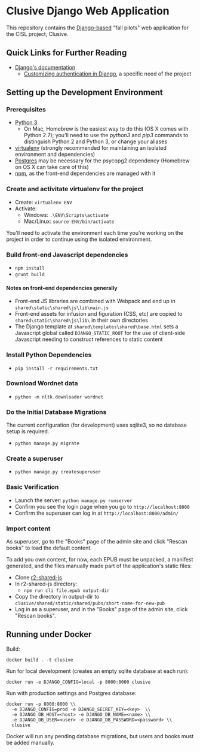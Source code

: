 # Clusive Django Web Application

This repository contains the [Django-based](https://www.djangoproject.com/) "fall pilots" web application for the CISL project, Clusive.

## Quick Links for Further Reading

* [Django's documentation](https://docs.djangoproject.com/en/2.2/)
  * [Customizing authentication in Django](https://docs.djangoproject.com/en/2.2/topics/auth/customizing/), a specific need of the project

## Setting up the Development Environment

### Prerequisites

* [Python 3](https://www.python.org/downloads/)
  * On Mac, Homebrew is the easiest way to do this (OS X comes with Python 2.7); you'll need to use the *python3* and *pip3* commands to distinguish Python 2 and Python 3, or change your aliases
* [virtualenv](https://virtualenv.pypa.io/en/stable/installation/) (strongly recommended for maintaining an isolated environment and dependencies)
* [Postgres](https://www.postgresql.org/) may be necessary for the psycopg2 dependency (Homebrew on OS X can take care of this)
* [npm](https://www.npmjs.com/), as the front-end dependencies are managed with it

### Create and activitate virtualenv for the project

* Create: `virtualenv ENV`
* Activate:
  - Windows: `.\ENV\Scripts\activate`
  - Mac/Linux: `source ENV/bin/activate`

You'll need to activate the environment each time you're working on the project in order to continue using the isolated environment.

### Build front-end Javascript dependencies

* `npm install`
* `grunt build`

#### Notes on front-end dependencies generally

* Front-end JS libraries are combined with Webpack and end up in `shared\static\shared\js\lib\main.js`
* Front-end assets for infusion and figuration (CSS, etc) are copied to `shared\static\shared\js\lib\` in their own directories
* The Django template at `shared\templates\shared\base.html` sets a Javascript global called `DJANGO_STATIC_ROOT` for the use of client-side Javascript needing to construct references to static content

### Install Python Dependencies

* `pip install -r requirements.txt`

### Download Wordnet data

* `python -m nltk.downloader wordnet`

### Do the Initial Database Migrations

The current configuration (for development) uses sqlite3, so no database setup is required.

* `python manage.py migrate`

### Create a superuser

* `python manage.py createsuperuser`

### Basic Verification

* Launch the server: `python manage.py runserver`
* Confirm you see the login page when you go to `http://localhost:8000`
* Confirm the superuser can log in at `http://localhost:8000/admin/`

### Import content

As superuser, go to the "Books" page of the admin site and click "Rescan books" to
load the default content.

To add you own content, for now, each EPUB must be unpacked, a manifest generated, and the files manually 
made part of the application's static files:
* Clone [r2-shared-js](https://github.com/readium/r2-shared-js)
* In r2-shared-js directory:
  * `npm run cli file.epub output-dir`
* Copy the directory in output-dir to `clusive/shared/static/shared/pubs/short-name-for-new-pub`
* Log in as a superuser, and in the "Books" page of the admin site, click "Rescan books".

## Running under Docker

Build:

`docker build . -t clusive`

Run for local development (creates an empty sqlite database at each run):

`docker run -e DJANGO_CONFIG=local -p 8000:8000 clusive`

Run with production settings and Postgres database:

```
docker run -p 8000:8000 \\
  -e DJANGO_CONFIG=prod -e DJANGO_SECRET_KEY=<key>  \\
  -e DJANGO_DB_HOST=<host> -e DJANGO_DB_NAME=<name> \\
  -e DJANGO_DB_USER=<user> -e DJANGO_DB_PASSWORD=<password> \\
  clusive
```
Docker will run any pending database migrations, but users and books must be added manually.
